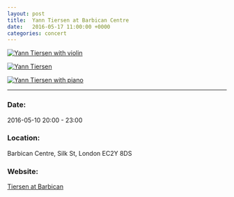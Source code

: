 ```yaml
---
layout: post
title:  Yann Tiersen at Barbican Centre
date:   2016-05-17 11:00:00 +0000
categories: concert
---
```


[![Yann Tiersen with violin](/notes/images/2016-05-10-yann-tiersen-at-barbican/preview/DSCF4571.JPG)](/notes/images/2016-05-10-yann-tiersen-at-barbican/DSCF4571.JPG)

[![Yann Tiersen](/notes/images/2016-05-10-yann-tiersen-at-barbican/preview/DSCF4573.JPG)](/notes/images/2016-05-10-yann-tiersen-at-barbican/DSCF4573.JPG)

[![Yann Tiersen with piano](/notes/images/2016-05-10-yann-tiersen-at-barbican/preview/DSCF4575.JPG)](/notes/images/2016-05-10-yann-tiersen-at-barbican/DSCF4575.jpg)


---

### Date:

2016-05-10 20:00 - 23:00

### Location:

Barbican Centre, Silk St, London EC2Y 8DS

### Website:

[Tiersen at Barbican](https://www.barbican.org.uk/music/event-detail.asp?ID=18813)